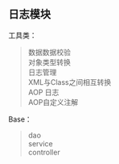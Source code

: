 ## 日志模块

工具类： <br>
> 数据数据校验 <br>
> 对象类型转换 <br>
> 日志管理 <br>
> XML与Class之间相互转换 <br>
> AOP 日志 <br>
> AOP自定义注解 <br>


Base： <br>
> dao <br>
> service <br>
> controller <br>